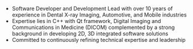 - Software Developer and Development Lead with over 10 years of experience in Dental X-ray Imaging, Automotive, and Mobile industries
- Expertise lies in C++ with Qt framework, Digital Imaging and Communications in Medicine (DICOM) complemented by a strong background in developing 2D, 3D integrated software solutions
- Committed to continuously refining technical expertise and leadership
